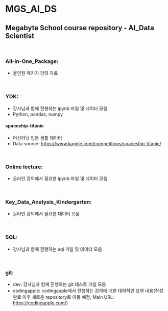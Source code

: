 # MGS_AI_DS
## Megabyte School course repository - AI_Data Scientist

<br>

### All-in-One_Package:
- 올인원 패키지 강의 자료

<br>

### YDK:
- 강사님과 함께 진행하는 ipynb 파일 및 데이터 모음
- Python, pandas, numpy

#### spaceship-titanic
- 머신러닝 입문 샘플 데이터
- Data source: https://www.kaggle.com/competitions/spaceship-titanic/

<br>

### Online lecture:
- 온라인 강의에서 필요한 ipynb 파일 및 데이터 모음

<br>

### Key_Data_Analysis_Kindergarten:
- 온라인 강의에서 필요한 데이터 모음

<br>

### SQL:
- 강사님과 함께 진행하는 sql 파일 및 데이터 모음

<br>

### git:
- dev:  강사님과 함께 진행하는 git 테스트 파일 모음
- codingapple: codingapple에서 진행하는 강의에 대한 대략적인 요약 내용(작성 완료 이후 새로운 repository로 이동 예정, Main URL: https://codingapple.com/)


<br>
<br>

